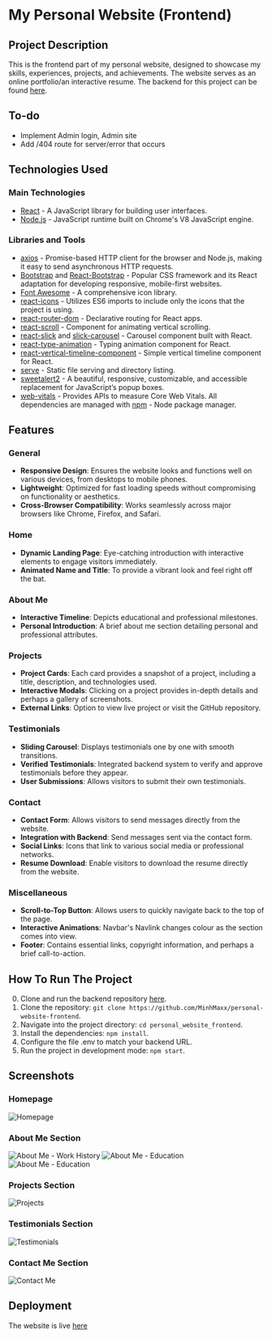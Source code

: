 # My Personal Website (Frontend)

## Project Description

This is the frontend part of my personal website, designed to showcase my skills, experiences, projects, and achievements. The website serves as an online portfolio/an interactive resume. The backend for this project can be found [here](https://github.com/MinhMaxx/personal_website_backend).

## To-do
- Implement Admin login, Admin site
- Add /404 route for server/error that occurs

## Technologies Used

### Main Technologies
- [React](https://reactjs.org/) - A JavaScript library for building user interfaces.
- [Node.js](https://nodejs.org/en/) - JavaScript runtime built on Chrome's V8 JavaScript engine.

### Libraries and Tools
- [axios](https://axios-http.com/) - Promise-based HTTP client for the browser and Node.js, making it easy to send asynchronous HTTP requests.
- [Bootstrap](https://getbootstrap.com/) and [React-Bootstrap](https://react-bootstrap.github.io/) - Popular CSS framework and its React adaptation for developing responsive, mobile-first websites.
- [Font Awesome](https://fontawesome.com/) - A comprehensive icon library.
- [react-icons](https://react-icons.github.io/react-icons/) - Utilizes ES6 imports to include only the icons that the project is using.
- [react-router-dom](https://reactrouter.com/) - Declarative routing for React apps.
- [react-scroll](https://www.npmjs.com/package/react-scroll) - Component for animating vertical scrolling.
- [react-slick](https://react-slick.neostack.com/) and [slick-carousel](https://www.npmjs.com/package/slick-carousel) - Carousel component built with React.
- [react-type-animation](https://www.npmjs.com/package/react-type-animation) - Typing animation component for React.
- [react-vertical-timeline-component](https://stephane-monnot.github.io/react-vertical-timeline/) - Simple vertical timeline component for React.
- [serve](https://www.npmjs.com/package/serve) - Static file serving and directory listing.
- [sweetalert2](https://sweetalert2.github.io/) - A beautiful, responsive, customizable, and accessible replacement for JavaScript’s popup boxes.
- [web-vitals](https://web.dev/vitals/) - Provides APIs to measure Core Web Vitals.
All dependencies are managed with [npm](https://www.npmjs.com/) - Node package manager.


## Features

### General
- **Responsive Design**: Ensures the website looks and functions well on various devices, from desktops to mobile phones.
- **Lightweight**: Optimized for fast loading speeds without compromising on functionality or aesthetics.
- **Cross-Browser Compatibility**: Works seamlessly across major browsers like Chrome, Firefox, and Safari.

### Home
- **Dynamic Landing Page**: Eye-catching introduction with interactive elements to engage visitors immediately.
- **Animated Name and Title**: To provide a vibrant look and feel right off the bat.

### About Me
- **Interactive Timeline**: Depicts educational and professional milestones.
- **Personal Introduction**: A brief about me section detailing personal and professional attributes.

### Projects
- **Project Cards**: Each card provides a snapshot of a project, including a title, description, and technologies used.
- **Interactive Modals**: Clicking on a project provides in-depth details and perhaps a gallery of screenshots.
- **External Links**: Option to view live project or visit the GitHub repository.

### Testimonials
- **Sliding Carousel**: Displays testimonials one by one with smooth transitions.
- **Verified Testimonials**: Integrated backend system to verify and approve testimonials before they appear.
- **User Submissions**: Allows visitors to submit their own testimonials.

### Contact
- **Contact Form**: Allows visitors to send messages directly from the website.
- **Integration with Backend**: Send  messages sent via the contact form.
- **Social Links**: Icons that link to various social media or professional networks.
- **Resume Download**: Enable visitors to download the resume directly from the website.

### Miscellaneous
- **Scroll-to-Top Button**: Allows users to quickly navigate back to the top of the page.
- **Interactive Animations**: Navbar's Navlink changes colour as the section comes into view.
- **Footer**: Contains essential links, copyright information, and perhaps a brief call-to-action.


## How To Run The Project

0. Clone and run the backend repository [here](https://github.com/MinhMaxx/personal_website_backend).
1. Clone the repository: `git clone https://github.com/MinhMaxx/personal-website-frontend`.
2. Navigate into the project directory: `cd personal_website_frontend`.
3. Install the dependencies: `npm install`.
4. Configure the file .env to match your backend URL.
5. Run the project in development mode: `npm start`.

## Screenshots

### Homepage
![Homepage](https://i.imgur.com/sp162wc.jpg)

### About Me Section
![About Me - Work History](https://i.imgur.com/Ohp2S8F.png)
![About Me - Education](https://i.imgur.com/E6IXqji.png)
![About Me - Education](https://i.imgur.com/FNCCyx0.png)

### Projects Section
![Projects](https://i.imgur.com/R5RSSCp.png)

### Testimonials Section
![Testimonials](https://i.imgur.com/gZD2Y4D.png)

### Contact Me Section
![Contact Me](https://i.imgur.com/xtkzQgZ.png)


## Deployment

The website is live [here](https://www.bminhnguyen.dev)
